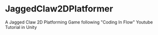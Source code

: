 # JaggedClaw2DPlatformer
A Jagged Claw 2D Platforming Game following "Coding In Flow" Youtube Tutorial in Unity
